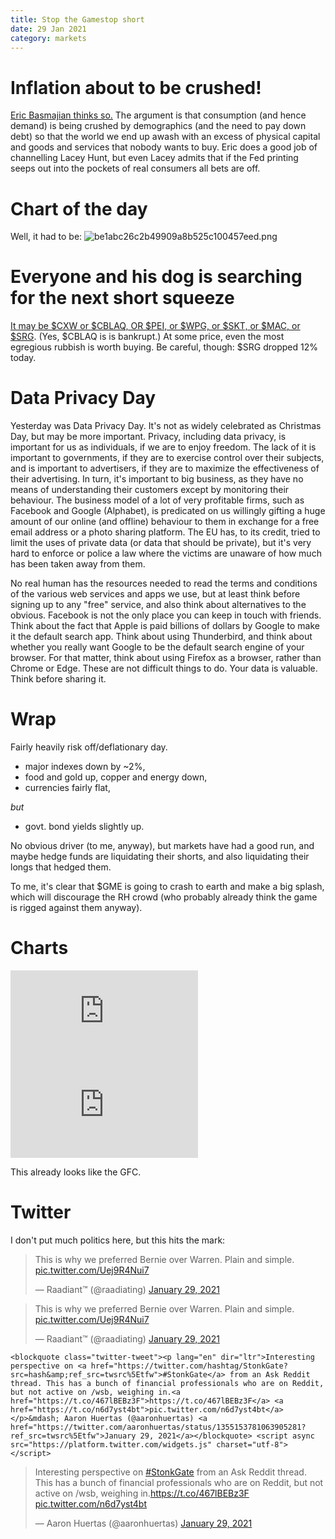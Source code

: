 ```yaml
---
title: Stop the Gamestop short
date: 29 Jan 2021
category: markets
---
```


# Inflation about to be crushed!

[Eric Basmajian thinks so.](https://seekingalpha.com/article/4401343-tlt-long-term-and-short-term-outlook-for-bonds) The argument is that consumption (and hence demand) is being crushed by demographics (and the need to pay down debt) so that the world we end up awash with an excess of physical capital and goods and services that nobody wants to buy. Eric does a good job of channelling Lacey Hunt, but even Lacey admits that if the Fed printing seeps out into the pockets of real consumers all bets are off.

# Chart of the day
Well, it had to be:
![be1abc26c2b49909a8b525c100457eed.png]({attach}be1abc26c2b49909a8b525c100457eed.png)

# Everyone and his dog is searching for the next short squeeze

[It may be $CXW or $CBLAQ, OR $PEI, or $WPG, or $SKT, or $MAC, or $SRG](https://seekingalpha.com/article/4401937-reits-getting-short-squeezed). 
(Yes, $CBLAQ is is bankrupt.) 
At some price, even the most egregious rubbish is worth buying.
Be careful, though: $SRG dropped 12% today.

# Data Privacy Day

Yesterday was Data Privacy Day. 
It's not as widely celebrated as Christmas Day, but may be more important.
Privacy, including data privacy, is important for us as individuals, if we are to enjoy freedom.
The lack of it is important to governments, if they are to exercise control over their subjects, and is important to advertisers, if they are to maximize the effectiveness of their advertising.
In turn, it's important to big business, as they have no means of understanding their customers except by monitoring their behaviour.
The business model of a lot of very profitable firms, such as Facebook and Google (Alphabet), is predicated on us willingly gifting a huge amount of our online (and offline) behaviour to them in exchange for a free email address or a photo sharing platform. 
The EU has, to its credit, tried to limit the uses of private data (or data that should be private), but it's very hard to enforce or police a law where the victims are unaware of how much has been taken away from them.

No real human has the resources needed to read the terms and conditions of the various web services and apps we use, but at least think before signing up to any "free" service, and also think about alternatives to the obvious. 
Facebook is not the only place you can keep in touch with friends. Think about the fact that Apple is paid billions of dollars by Google to make it the default search app. Think about using Thunderbird, and think about whether you really want Google to be the default search engine of your browser. For that matter, think about using Firefox as a browser, rather than Chrome or Edge. These are not difficult things to do. Your data is valuable. Think before sharing it.

# Wrap

Fairly heavily risk off/deflationary day.

- major indexes down by ~2%,
- food and gold up, copper and energy down, 
- currencies fairly flat,

_but_

- govt. bond yields slightly up.

No obvious driver (to me, anyway), but markets have had a good run, and maybe hedge funds are liquidating their shorts, and also liquidating their longs that hedged them. 

To me, it's clear that $GME is going to crash to earth and make a big splash, which will discourage the RH crowd (who probably already think the game is rigged against them anyway).

# Charts

<div class="embed-container"><iframe src="https://fred.stlouisfed.org/graph/graph-landing.php?g=AwIY&width=670&height=475" scrolling="no" frameborder="0" style="overflow:hidden;" allowTransparency="true" loading="lazy"></iframe></div><script src="https://fred.stlouisfed.org/graph/js/embed.js" type="text/javascript"></script><div class="embed-container"><iframe src="https://fred.stlouisfed.org/graph/graph-landing.php?g=AwIY&width=670&height=475" scrolling="no" frameborder="0" style="overflow:hidden;" allowTransparency="true" loading="lazy"></iframe></div><script src="https://fred.stlouisfed.org/graph/js/embed.js" type="text/javascript"></script>

This already looks like the GFC.

# Twitter

I don't put much politics here, but this hits the mark:

<blockquote class="twitter-tweet"><p lang="en" dir="ltr">This is why we preferred Bernie over Warren. Plain and simple. <a href="https://t.co/Uej9R4Nui7">pic.twitter.com/Uej9R4Nui7</a></p>&mdash; Raadiant™ (@raadiating) <a href="https://twitter.com/raadiating/status/1355213827969863681?ref_src=twsrc%5Etfw">January 29, 2021</a></blockquote> <script async src="https://platform.twitter.com/widgets.js" charset="utf-8"></script><blockquote class="twitter-tweet"><p lang="en" dir="ltr">This is why we preferred Bernie over Warren. Plain and simple. <a href="https://t.co/Uej9R4Nui7">pic.twitter.com/Uej9R4Nui7</a></p>&mdash; Raadiant™ (@raadiating) <a href="https://twitter.com/raadiating/status/1355213827969863681?ref_src=twsrc%5Etfw">January 29, 2021</a></blockquote> <script async src="https://platform.twitter.com/widgets.js" charset="utf-8"></script> 

`<blockquote class="twitter-tweet"><p lang="en" dir="ltr">Interesting perspective on <a href="https://twitter.com/hashtag/StonkGate?src=hash&amp;ref_src=twsrc%5Etfw">#StonkGate</a> from an Ask Reddit thread. This has a bunch of financial professionals who are on Reddit, but not active on /wsb, weighing in.<a href="https://t.co/467lBEBz3F">https://t.co/467lBEBz3F</a> <a href="https://t.co/n6d7yst4bt">pic.twitter.com/n6d7yst4bt</a></p>&mdash; Aaron Huertas (@aaronhuertas) <a href="https://twitter.com/aaronhuertas/status/1355153781063905281?ref_src=twsrc%5Etfw">January 29, 2021</a></blockquote> <script async src="https://platform.twitter.com/widgets.js" charset="utf-8"></script>`<blockquote class="twitter-tweet"><p lang="en" dir="ltr">Interesting perspective on <a href="https://twitter.com/hashtag/StonkGate?src=hash&amp;ref_src=twsrc%5Etfw">#StonkGate</a> from an Ask Reddit thread. This has a bunch of financial professionals who are on Reddit, but not active on /wsb, weighing in.<a href="https://t.co/467lBEBz3F">https://t.co/467lBEBz3F</a> <a href="https://t.co/n6d7yst4bt">pic.twitter.com/n6d7yst4bt</a></p>&mdash; Aaron Huertas (@aaronhuertas) <a href="https://twitter.com/aaronhuertas/status/1355153781063905281?ref_src=twsrc%5Etfw">January 29, 2021</a></blockquote> <script async src="https://platform.twitter.com/widgets.js" charset="utf-8"></script> 
